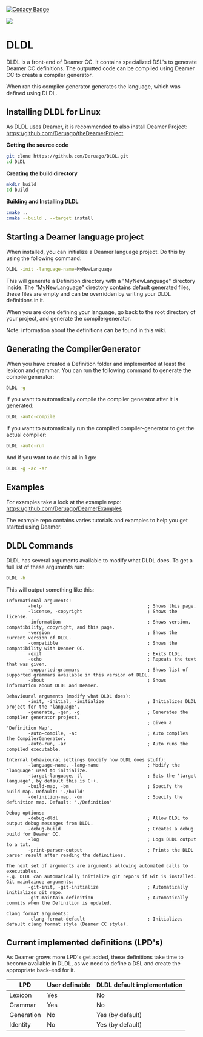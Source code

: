 [![Codacy Badge](https://app.codacy.com/project/badge/Grade/b5738e6d64d046ac92740d54194bc127)](https://www.codacy.com/gh/Deruago/DLDL/dashboard?utm_source=github.com&amp;utm_medium=referral&amp;utm_content=Deruago/DLDL&amp;utm_campaign=Badge_Grade)

[![](https://tokei.rs/b1/github/Deruago/DLDL)](https://github.com/Deruago/DLDL)

# DLDL

DLDL is a front-end of Deamer CC. It contains specialized DSL's to generate Deamer CC definitions. The outputted code can be compiled using Deamer CC to create a compiler generator.

When ran this compiler generator generates the language, which was defined using DLDL.

## Installing DLDL for Linux

As DLDL uses Deamer, it is recommended to also install Deamer Project: https://github.com/Deruago/theDeamerProject.

**Getting the source code**

```bash
git clone https://github.com/Deruago/DLDL.git
cd DLDL
```

**Creating the build directory**
```bash
mkdir build
cd build
```

**Building and Installing DLDL**
```bash
cmake ..
cmake --build . --target install
```

## Starting a Deamer language project
When installed, you can initialize a Deamer language project. Do this by using the following command:
```bash
DLDL -init -language-name=MyNewLanguage
```

This will generate a Definition directory with a "MyNewLanguage" directory inside.
The "MyNewLanguage" directory contains default generated files, these files are empty and can be overridden by writing your DLDL definitions in it.

When you are done defining your language, go back to the root directory of your project, and generate the compilergenerator.

Note: information about the definitions can be found in this wiki.

## Generating the CompilerGenerator

When you have created a Definition folder and implemented at least the lexicon and grammar.
You can run the following command to generate the compilergenerator:

```bash
DLDL -g
```

If you want to automatically compile the compiler generator after it is generated:
```bash
DLDL -auto-compile
```

If you want to automatically run the compiled compiler-generator to get the actual compiler:
```bash
DLDL -auto-run
```

And if you want to do this all in 1 go:
```bash
DLDL -g -ac -ar
```

## Examples

For examples take a look at the example repo: https://github.com/Deruago/DeamerExamples

The example repo contains varies tutorials and examples to help you get started using Deamer.

## DLDL Commands

DLDL has several arguments available to modify what DLDL does.
To get a full list of these arguments run:

```bash
DLDL -h
```

This will output something like this:
```
Informational arguments:
        -help                                       ; Shows this page.
        -license, -copyright                        ; Shows the license.
        -information                                ; Shows version, compatibility, copyright, and this page.
        -version                                    ; Shows the current version of DLDL.
        -compatible                                 ; Shows the compatibility with Deamer CC.
        -exit                                       ; Exits DLDL.
        -echo                                       ; Repeats the text that was given.
        -supported-grammars                         ; Shows list of supported grammars available in this version of DLDL.
        -about                                      ; Shows information about DLDL and Deamer.

Behavioural arguments (modify what DLDL does):
        -init, -initial, -initialize                ; Initializes DLDL project for the 'language'.
        -generate, -gen, -g                         ; Generates the compiler generator project,
                                                    ; given a 'Definition Map'.
        -auto-compile, -ac                          ; Auto compiles the CompilerGenerator.
        -auto-run, -ar                              ; Auto runs the compiled executable.

Internal behavioural settings (modify how DLDL does stuff):
        -language-name, -lang-name                  ; Modify the 'language' used to initialize.
        -target-language, tl                        ; Sets the 'target language', by default this is C++.
        -build-map, -bm                             ; Specify the build map. Default: './build'
        -definition-map, -dm                        ; Specify the definition map. Default: './Definition'

Debug options:
        -debug-dldl                                 ; Allow DLDL to output debug messages from DLDL.
        -debug-build                                ; Creates a debug build for Deamer CC.
        -log                                        ; Logs DLDL output to a txt.
        -print-parser-output                        ; Prints the DLDL parser result after reading the definitions.

The next set of arguments are arguments allowing automated calls to executables.
E.g. DLDL can automatically initialize git repo's if Git is installed.
Git maintaince arguments:
        -git-init, -git-initialize                  ; Automatically initializes git repo.
        -git-maintain-definition                    ; Automatically commits when the Definition is updated.

Clang format arguments:
        -clang-format-default                       ; Initializes default clang format style (Deamer CC style).
```

## Current implemented definitions (LPD's)

As Deamer grows more LPD's get added, these definitions take time to become available in DLDL, as we need to define a DSL and create the appropriate back-end for it.

| LPD        | User definable | DLDL default implementation |
| ---------- | -------------- | --------------------------- |
| Lexicon    | Yes            | No                          |
| Grammar    | Yes            | No                          |
| Generation | No             | Yes (by default)            |
| Identity   | No             | Yes (by default)            |